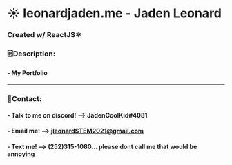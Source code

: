 # :sunny: leonardjaden.me - Jaden Leonard
 ### Created w/ ReactJS⚛️

### 🗒️Description:
#### - My Portfolio
---
### 📧Contact:
#### - Talk to me on discord! --> JadenCoolKid#4081
#### - Email me! --> jleonardSTEM2021@gmail.com
#### - Text me! --> (252)315-1080... please dont call me that would be annoying
